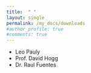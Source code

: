 ```yaml
---
title:  " "
layout: single
permalink: /my_docs/downloads 
#author_profile: true
#comments: true
---
```



- Leo Pauly
- Prof. David Hogg
- Dr. Raul Fuentes

